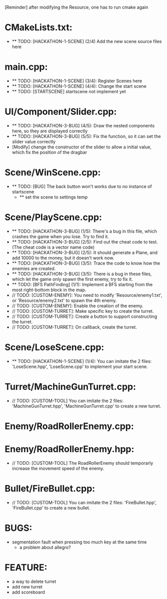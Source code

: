 [Reminder] after modifying the Resource, one has to run cmake again

# CMakeLists.txt:
- ** TODO: [HACKATHON-1-SCENE] (2/4) Add the new scene source files here

# main.cpp:
- ** TODO: [HACKATHON-1-SCENE] (3/4): Register Scenes here
- ** TODO: [HACKATHON-1-SCENE] (4/4): Change the start scene
- ** TODO: [STARTSCENE] startscene not implement yet

# UI/Component/Slider.cpp:
- ** TODO: [HACKATHON-3-BUG] (4/5): Draw the nested components here, so they are displayed correctly
- ** TODO: [HACKATHON-3-BUG] (5/5): Fix the function, so it can set the slider value correctly
- [Modify] change the constructor of the slider to allow a initial value, which fix the position of the dragbar

# Scene/WinScene.cpp:
- ** TODO: [BUG] The back button won't works due to no instance of startscene
    - ** set the scene to settings temp

# Scene/PlayScene.cpp:
- ** TODO: [HACKATHON-3-BUG] (1/5): There's a bug in this file, which crashes the game when you lose. Try to find it.
- ** TODO: [HACKATHON-3-BUG] (2/5): Find out the cheat code to test. (The cheat code is a vector name code)
- ** TODO: [HACKATHON-3-BUG] (2/5): It should generate a Plane, and add 10000 to the money, but it doesn't work now.
- ** TODO: [HACKATHON-3-BUG] (3/5): Trace the code to know how the enemies are created.
- ** TODO: [HACKATHON-3-BUG] (3/5): There is a bug in these files, which let the game only spawn the first enemy, try to fix it.
- ** TODO: [BFS PathFinding] (1/1): Implement a BFS starting from the most right-bottom block in the map.
- // TODO: [CUSTOM-ENEMY]: You need to modify 'Resource/enemy1.txt', or 'Resource/enemy2.txt' to spawn the 4th enemy.
- // TODO: [CUSTOM-ENEMY]: Enable the creation of the enemy.
- // TODO: [CUSTOM-TURRET]: Make specific key to create the turret.
- // TODO: [CUSTOM-TURRET]: Create a button to support constructing the turret.
- // TODO: [CUSTOM-TURRET]: On callback, create the turret.

# Scene/LoseScene.cpp:
- ** TODO: [HACKATHON-1-SCENE] (1/4): You can imitate the 2 files: 'LoseScene.hpp', 'LoseScene.cpp' to implement your start scene.

# Turret/MachineGunTurret.cpp:
- // TODO: [CUSTOM-TOOL] You can imitate the 2 files: 'MachineGunTurret.hpp', 'MachineGunTurret.cpp' to create a new turret.

# Enemy/RoadRollerEnemy.cpp:
# Enemy/RoadRollerEnemy.hpp:
- // TODO: [CUSTOM-TOOL] The RoadRollerEnemy should temporarly increase the movement speed of the enemy.

# Bullet/FireBullet.cpp:
- // TODO: [CUSTOM-TOOL] You can imitate the 2 files: 'FireBullet.hpp', 'FireBullet.cpp' to create a new bullet.

# BUGS:
- segmentation fault when pressing too much key at the same time
    - a problem about allegro?

# FEATURE:
- a way to delete turret
- add new turret
- add scoreboard

